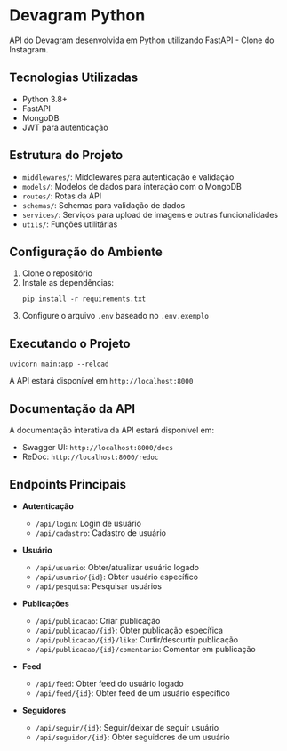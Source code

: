 # Devagram Python

API do Devagram desenvolvida em Python utilizando FastAPI - Clone do Instagram.

## Tecnologias Utilizadas

- Python 3.8+
- FastAPI
- MongoDB
- JWT para autenticação

## Estrutura do Projeto

- `middlewares/`: Middlewares para autenticação e validação
- `models/`: Modelos de dados para interação com o MongoDB
- `routes/`: Rotas da API
- `schemas/`: Schemas para validação de dados
- `services/`: Serviços para upload de imagens e outras funcionalidades
- `utils/`: Funções utilitárias

## Configuração do Ambiente

1. Clone o repositório
2. Instale as dependências:
   ```
   pip install -r requirements.txt
   ```
3. Configure o arquivo `.env` baseado no `.env.exemplo`

## Executando o Projeto

```
uvicorn main:app --reload
```

A API estará disponível em `http://localhost:8000`

## Documentação da API

A documentação interativa da API estará disponível em:
- Swagger UI: `http://localhost:8000/docs`
- ReDoc: `http://localhost:8000/redoc`

## Endpoints Principais

- **Autenticação**
  - `/api/login`: Login de usuário
  - `/api/cadastro`: Cadastro de usuário

- **Usuário**
  - `/api/usuario`: Obter/atualizar usuário logado
  - `/api/usuario/{id}`: Obter usuário específico
  - `/api/pesquisa`: Pesquisar usuários

- **Publicações**
  - `/api/publicacao`: Criar publicação
  - `/api/publicacao/{id}`: Obter publicação específica
  - `/api/publicacao/{id}/like`: Curtir/descurtir publicação
  - `/api/publicacao/{id}/comentario`: Comentar em publicação

- **Feed**
  - `/api/feed`: Obter feed do usuário logado
  - `/api/feed/{id}`: Obter feed de um usuário específico

- **Seguidores**
  - `/api/seguir/{id}`: Seguir/deixar de seguir usuário
  - `/api/seguidor/{id}`: Obter seguidores de um usuário